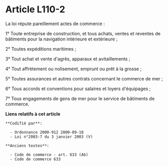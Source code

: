 # Article L110-2

La loi répute pareillement actes de commerce :

1° Toute entreprise de construction, et tous achats, ventes et reventes de bâtiments pour la navigation intérieure et
extérieure ;

2° Toutes expéditions maritimes ;

3° Tout achat et vente d'agrès, apparaux et avitaillements ;

4° Tout affrètement ou nolisement, emprunt ou prêt à la grosse ;

5° Toutes assurances et autres contrats concernant le commerce de mer ;

6° Tous accords et conventions pour salaires et loyers d'équipages ;

7° Tous engagements de gens de mer pour le service de bâtiments de commerce.

**Liens relatifs à cet article**

	**Codifié par**:

	  - Ordonnance 2000-912 2000-09-18
	  - Loi n°2003-7 du 3 janvier 2003 (V)

	**Anciens textes**:

	  - Code de commerce - art. 633 (Ab)
	  - Code de commerce 633
